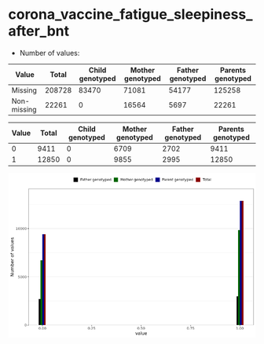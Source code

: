 # corona_vaccine_fatigue_sleepiness_after_bnt
- Number of values:

| Value | Total | Child genotyped | Mother genotyped | Father genotyped | Parents genotyped |
| ----- | ----- | --------------- | ---------------- | ---------------- |---------------- |
| Missing | 208728 | 83470 | 71081 | 54177 | 125258 |
| Non-missing | 22261 | 0 | 16564 | 5697 | 22261 |

| Value | Total | Child genotyped | Mother genotyped | Father genotyped | Parents genotyped |
| ----- | ----- | --------------- | ---------------- | ---------------- |---------------- |
| 0 | 9411 | 0 | 6709 | 2702 | 9411 |
| 1 | 12850 | 0 | 9855 | 2995 | 12850 |



![](corona_vaccine_fatigue_sleepiness_after_bnt_n.png)



